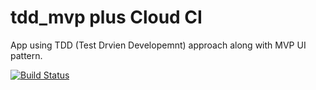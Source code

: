 # tdd_mvp plus Cloud CI
App using TDD (Test Drvien Developemnt) approach along with MVP UI pattern.

[![Build Status](https://travis-ci.com/JSHAMMR/tdd_mvp.svg?branch=master)](https://travis-ci.com/JSHAMMR/tdd_mvp)


